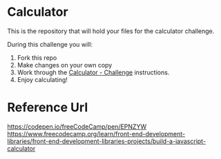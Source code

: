 # Calculator

This is the repository that will hold your files for the calculator challenge.

During this challenge you will:
1. Fork this repo
2. Make changes on your own copy
3. Work through the [Calculator - Challenge](https://handbook.eda.nz/foundations/curriculum/stretch/sprint5-1-calculator) instructions.
4. Enjoy calculating!


# Reference Url
https://codepen.io/freeCodeCamp/pen/EPNZYW
https://www.freecodecamp.org/learn/front-end-development-libraries/front-end-development-libraries-projects/build-a-javascript-calculator
